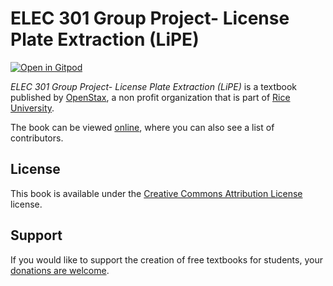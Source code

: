 # ELEC 301 Group Project- License Plate Extraction (LiPE)

[![Open in Gitpod](https://gitpod.io/button/open-in-gitpod.svg)](https://gitpod.io/from-referrer/)

_ELEC 301 Group Project- License Plate Extraction (LiPE)_ is a textbook published by [OpenStax](https://openstax.org/), a non profit organization that is part of [Rice University](https://www.rice.edu/).

The book can be viewed [online](https://github.com/cnx-user-books/cnxbook-elec-301-group-project-license-plate-extraction-lipe/releases/latest), where you can also see a list of contributors.

## License
This book is available under the [Creative Commons Attribution License](./LICENSE) license.

## Support
If you would like to support the creation of free textbooks for students, your [donations are welcome](https://riceconnect.rice.edu/donation/support-openstax-banner).
